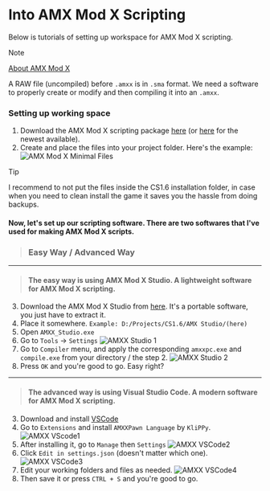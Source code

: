 # Into AMX Mod X Scripting
Below is tutorials of setting up workspace for AMX Mod X scripting.

> [!NOTE]
> [About AMX Mod X](https://www.amxmodx.org/about.php)
> 
> A RAW file (uncompiled) before `.amxx` is in `.sma` format. We need a software to properly create or modify and then compiling it into an `.amxx`.

### Setting up working space
1. Download the AMX Mod X scripting package [here](https://www.amxmodx.org/downloads-new.php) (or [here](https://www.amxmodx.org/downloads-new.php?branch=master) for the newest available).
2. Create and place the files into your project folder. Here's the example:
![AMX Mod X Minimal Files](https://i.imgur.com/7I5cWfs.png)
> [!TIP]
> I recommend to not put the files inside the CS1.6 installation folder, in case when you need to clean install the game it saves you the hassle from doing backups.

#### Now, let's set up our scripting software. There are two softwares that I've used for making AMX Mod X scripts.

> ### Easy Way / Advanced Way
---
> #### The easy way is using AMX Mod X Studio. A lightweight software for AMX Mod X scripting.

3. Download the AMX Mod X Studio from [here](https://sourceforge.net/projects/amxmodx/files/AMX%20Mod%20X%20Studio/1.4.3%20final/AMXX_Studio_1.4.3_final.zip/download). It's a portable software, you just have to extract it.
4. Place it somewhere. `Example: D:/Projects/CS1.6/AMX Studio/(here)`
5. Open `AMXX_Studio.exe`
6. Go to `Tools` -> `Settings`
![AMXX Studio 1](https://i.imgur.com/3hrc2gM.png)
7. Go to `Compiler` menu, and apply the corresponding `amxxpc.exe` and `compile.exe` from your directory / the step 2.
![AMXX Studio 2](https://i.imgur.com/WVu5RHg.png)
8. Press `OK` and you're good to go. Easy right?
---
> #### The advanced way is using Visual Studio Code. A modern software for AMX Mod X scripting.

3. Download and install [VSCode](https://code.visualstudio.com/)
4. Go to `Extensions` and install `AMXXPawn Language` by `KliPPy`.
![AMXX VScode1](https://i.imgur.com/UyWdqEL.png)
5. After installing it, go to `Manage` then `Settings`
![AMXX VSCode2](https://i.imgur.com/CMo5SpX.png)
6. Click `Edit in settings.json` (doesn't matter which one).
![AMXX VSCode3](https://i.imgur.com/kJTlv48.png)
7. Edit your working folders and files as needed.
![AMXX VSCode4](https://i.imgur.com/kJTlv48.png)
8. Then save it or press `CTRL + S` and you're good to go.
